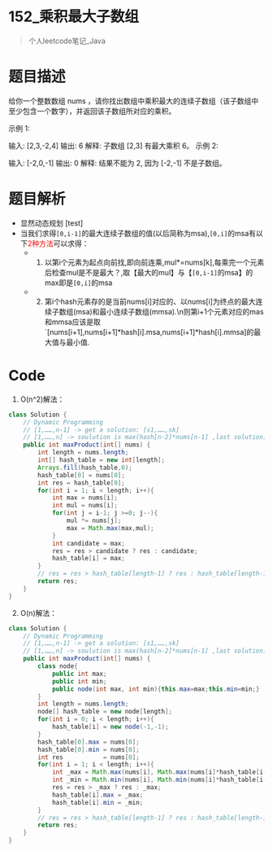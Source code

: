 # 152_乘积最大子数组
> 个人leetcode笔记_Java

# 题目描述
给你一个整数数组 nums ，请你找出数组中乘积最大的连续子数组（该子数组中至少包含一个数字），并返回该子数组所对应的乘积。

示例 1:

输入: [2,3,-2,4]
输出: 6
解释: 子数组 [2,3] 有最大乘积 6。
示例 2:

输入: [-2,0,-1]
输出: 0
解释: 结果不能为 2, 因为 [-2,-1] 不是子数组。

# 题目解析
- 显然动态规划 [test]
- 当我们求得`[0,i-1]`的最大连续子数组的值(以后简称为msa),`[0,i]`的msa有以下<font color=red>2种方法</font>可以求得：
    - 1. 以第i个元素为起点向前找,即向前连乘,mul*=nums[k],每乘完一个元素后检查mul是不是最大？,取【最大的mul】与【`[0,i-1]`的msa】的max即是`[0,i]`的msa
    - 2. 第i个hash元素存的是当前nums[i]对应的、以nums[i]为终点的最大连续子数组(msa)和最小连续子数组(mmsa).\n则第i+1个元素对应的mas和mmsa应该是取`[nums[i+1],nums[i+1]*hash[i].msa,nums[i+1]*hash[i].mmsa]的最大值与最小值.


# Code
1. O(n^2)解法：
```Java
class Solution {
    // Dynamic Programming
    // [1,……,n-1] -> get a solution: [s1,……,sk]
    // [1,……,n] -> soulution is max(hash[n-2]*nums[n-1] ,last solution)
    public int maxProduct(int[] nums) {
        int length = nums.length;
        int[] hash_table = new int[length];
        Arrays.fill(hash_table,0);
        hash_table[0] = nums[0];
        int res = hash_table[0];
        for(int i = 1; i < length; i++){
            int max = nums[i];
            int mul = nums[i];
            for(int j = i-1; j >=0; j--){
                mul *= nums[j];
                max = Math.max(max,mul);
            }
            int candidate = max;
            res = res > candidate ? res : candidate;
            hash_table[i] = max;
        }
        // res = res > hash_table[length-1] ? res : hash_table[length-1];
        return res;
    }
}
```

2. O(n)解法：
```Java
class Solution {
    // Dynamic Programming
    // [1,……,n-1] -> get a solution: [s1,……,sk]
    // [1,……,n] -> soulution is max(hash[n-2]*nums[n-1] ,last solution)
    public int maxProduct(int[] nums) {
        class node{
            public int max;
            public int min;
            public node(int max, int min){this.max=max;this.min=min;}
        }
        int length = nums.length;
        node[] hash_table = new node[length];
        for(int i = 0; i < length; i++){
            hash_table[i] = new node(-1,-1);
        }
        hash_table[0].max = nums[0];
        hash_table[0].min = nums[0];
        int res           = nums[0];
        for(int i = 1; i < length; i++){
            int _max = Math.max(nums[i], Math.max(nums[i]*hash_table[i-1].max, nums[i]*hash_table[i-1].min) );
            int _min = Math.min(nums[i], Math.min(nums[i]*hash_table[i-1].max, nums[i]*hash_table[i-1].min) );
            res = res > _max ? res : _max;
            hash_table[i].max = _max;
            hash_table[i].min = _min;
        }
        // res = res > hash_table[length-1] ? res : hash_table[length-1];
        return res;
    }
}
```
